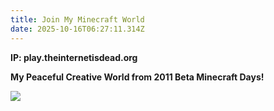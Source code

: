```yaml
---
title: Join My Minecraft World
date: 2025-10-16T06:27:11.314Z
---
```

**I﻿P: play.theinternetisdead.org**

**My Peaceful Creative World from 2011 Beta Minecraft Days!**

![](/media/images/2025-10-16_02.29.54.png)

